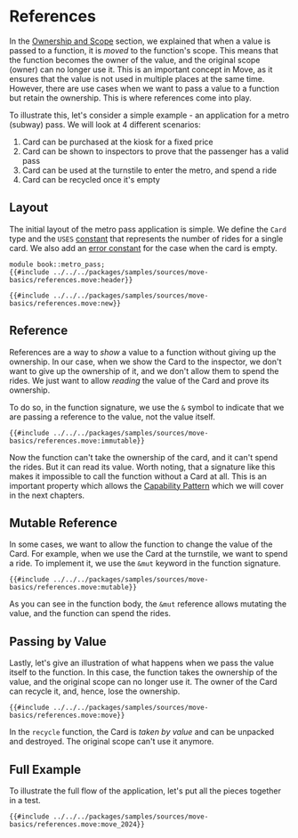 # References

<!--

Chapter: Basic Syntax
Goal: Show what the borrow checker is and how it works.
Notes:
    - give the metro pass example
    - show why passing by reference is useful
    - mention that reference comparison is faster
    - references can be both mutable and immutable
    - immutable access to shared objects is faster
    - implicit copy
    - moving the value
    - unpacking a reference (mutable and immutable)

 -->

In the [Ownership and Scope](./ownership-and-scope.md) section, we explained that when a value is
passed to a function, it is _moved_ to the function's scope. This means that the function becomes
the owner of the value, and the original scope (owner) can no longer use it. This is an important
concept in Move, as it ensures that the value is not used in multiple places at the same time.
However, there are use cases when we want to pass a value to a function but retain the ownership.
This is where references come into play.

To illustrate this, let's consider a simple example - an application for a metro (subway) pass. We
will look at 4 different scenarios:

1. Card can be purchased at the kiosk for a fixed price
2. Card can be shown to inspectors to prove that the passenger has a valid pass
3. Card can be used at the turnstile to enter the metro, and spend a ride
4. Card can be recycled once it's empty

## Layout

The initial layout of the metro pass application is simple. We define the `Card` type and the `USES`
[constant](./constants.md) that represents the number of rides for a single card. We also add an
[error constant](./assert-and-abort.md#error-constants) for the case when the card is empty.

```move
module book::metro_pass;
{{#include ../../../packages/samples/sources/move-basics/references.move:header}}

{{#include ../../../packages/samples/sources/move-basics/references.move:new}}
```

<!-- In [the previous section](./ownership-and-scope.md) we explained the ownership and scope in Move. We showed how the value is *moved* to a new scope, and how it changes the owner. In this section, we will explain how to *borrow* a reference to a value to avoid moving it, and how Move's *borrow checker* ensures that the references are used correctly. -->

## Reference

References are a way to _show_ a value to a function without giving up the ownership. In our case,
when we show the Card to the inspector, we don't want to give up the ownership of it, and we don't
allow them to spend the rides. We just want to allow _reading_ the value of the Card and prove its
ownership.

To do so, in the function signature, we use the `&` symbol to indicate that we are passing a
reference to the value, not the value itself.

```move
{{#include ../../../packages/samples/sources/move-basics/references.move:immutable}}
```

Now the function can't take the ownership of the card, and it can't spend the rides. But it can read
its value. Worth noting, that a signature like this makes it impossible to call the function without
a Card at all. This is an important property which allows the
[Capability Pattern](./../programmability/capability.md) which we will cover in the next chapters.

## Mutable Reference

In some cases, we want to allow the function to change the value of the Card. For example, when we
use the Card at the turnstile, we want to spend a ride. To implement it, we use the `&mut` keyword
in the function signature.

```move
{{#include ../../../packages/samples/sources/move-basics/references.move:mutable}}
```

As you can see in the function body, the `&mut` reference allows mutating the value, and the
function can spend the rides.

## Passing by Value

Lastly, let's give an illustration of what happens when we pass the value itself to the function. In
this case, the function takes the ownership of the value, and the original scope can no longer use
it. The owner of the Card can recycle it, and, hence, lose the ownership.

```move
{{#include ../../../packages/samples/sources/move-basics/references.move:move}}
```

In the `recycle` function, the Card is _taken by value_ and can be unpacked and destroyed. The
original scope can't use it anymore.

## Full Example

To illustrate the full flow of the application, let's put all the pieces together in a test.

```move
{{#include ../../../packages/samples/sources/move-basics/references.move:move_2024}}
```

<!-- ## Dereference and Copy -->

<!-- TODO: defer and copy, *& -->

<!-- ## Notes -->

<!--
    Move 2024 is great but it's better to show the example with explicit &t and &mut t
    ...and then say that the example could be rewritten with the new syntax


-->

<!-- ## Move 2024

Here's the test from this page written with the Move 2024 syntax:

```move
{{#include ../../../packages/samples/sources/move-basics/references.move:move_2024}}
```
-->
